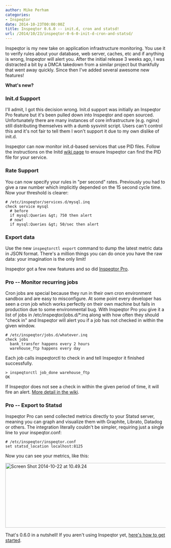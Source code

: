```yaml
---
author: Mike Perham
categories:
- Inspeqtor
date: 2014-10-23T00:00:00Z
title: Inspeqtor 0.6.0 -- init.d, cron and statsd!
url: /2014/10/23/inspeqtor-0-6-0-init-d-cron-and-statsd/
---
```


Inspeqtor is my new take on application infrastructure monitoring. You use it to verify rules about your database, web server, caches, etc and if anything is wrong, Inspeqtor will alert you. After the initial release 3 weeks ago, I was distracted a bit by a DMCA takedown from a similar project but thankfully that went away quickly. Since then I've added several awesome new features!

**What's new?**
<!--more-->

### Init.d Support

I'll admit, I got this decision wrong. Init.d support was initially an Inspeqtor Pro feature but it's been pulled down into Inspeqtor and open sourced. Unfortunately there are many instances of core infrastructure (e.g. nginx) still distributing themselves with a dumb sysvinit script. Users can't control this and it's not fair to tell them I won't support it due to my own dislike of init.d.

Inspeqtor can now monitor init.d-based services that use PID files. Follow the instructions on the Initd [wiki page][1] to ensure Inspeqtor can find the PID file for your service.

### Rate Support

You can now specify your rules in "per second" rates. Previously you had to give a raw number which implicitly depended on the 15 second cycle time. Now your threshold is clearer:

```
# /etc/inspeqtor/services.d/mysql.inq
check service mysql
  # before
  if mysql:Queries &gt; 750 then alert
  # now!
  if mysql:Queries &gt; 50/sec then alert
```

### Export data

Use the new `inspeqtorctl export` command to dump the latest metric data in JSON format. There's a million things you can do once you have the raw data: your imagination is the only limit!

Inspeqtor got a few new features and so did [Inspeqtor Pro][2].

### Pro -- Monitor recurring jobs

Cron jobs are special because they run in their own cron environment sandbox and are easy to misconfigure. At some point every developer has seen a cron job which works perfectly on their own machine but fails in production due to some environmental bug. With Inspeqtor Pro you give it a list of jobs in /etc/inspeqtor/jobs.d/*.inq along with how often they should "check in" and Inspeqtor will alert you if a job has not checked in within the given window.

```
# /etc/inspeqtor/jobs.d/whatever.inq
check jobs
  bank_transfer happens every 2 hours
  warehouse_ftp happens every day
```

Each job calls inspeqtorctl to check in and tell Inspeqtor it finished successfully.

```
> inspeqtorctl job_done warehouse_ftp
OK
```

If Inspeqtor does not see a check in within the given period of time, it will fire an alert. [More detail in the wiki][3].

### Pro -- Export to Statsd

Inspeqtor Pro can send collected metrics directly to your Statsd server, meaning you can graph and visualize them with Graphite, Librato, Datadog or others. The integration literally couldn't be simpler, requiring just a single line to your inspeqtor.conf:

```
# /etc/inspeqtor/inspeqtor.conf
set statsd_location localhost:8125
```

Now you can see your metrics, like this:

[<img src="/wp-content/uploads/2014/10/Screen-Shot-2014-10-22-at-10.49.24.png" alt="Screen Shot 2014-10-22 at 10.49.24" width="623" height="203" class="alignnone size-full wp-image-1979" />][4]

That's 0.6.0 in a nutshell! If you aren't using Inspeqtor yet, [here's how to get started][5].

 [1]: https://github.com/mperham/inspeqtor/wiki/Initd
 [2]: http://contribsys.com/inspeqtor
 [3]: https://github.com/mperham/inspeqtor/wiki/Pro-Recurring-Jobs
 [4]: http://www.mikeperham.com/wp-content/uploads/2014/10/Screen-Shot-2014-10-22-at-10.49.24.png
 [5]: https://github.com/mperham/inspeqtor/wiki
